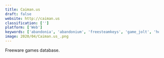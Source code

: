 ```yaml
---
title: Caiman.us
draft: false 
website: http://caiman.us
classification: ['']
platform: ['Web']
keywords: ['abandonia', 'abandonium', 'freesteamkeys', 'game_jolt', 'home_of_the_underdogs', 'humble_bundle', 'indie_db', 'indiexpo', 'lutris', 'my_abandonware', 'old-games', 'rpgmaker.net', 'reloaded.org', 'retrospec', 'steam', 'the_indie_game_magazine', 'xtc_abandonware', 'itch.io']
image: 2020/04/Caiman.us_.png
---
```

Freeware games database.